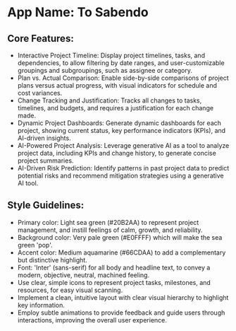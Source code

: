 # **App Name**: To Sabendo

## Core Features:

- Interactive Project Timeline: Display project timelines, tasks, and dependencies, to allow filtering by date ranges, and user-customizable groupings and subgroupings, such as assignee or category.
- Plan vs. Actual Comparison: Enable side-by-side comparisons of project plans versus actual progress, with visual indicators for schedule and cost variances.
- Change Tracking and Justification: Tracks all changes to tasks, timelines, and budgets, and requires a justification for each change made.
- Dynamic Project Dashboards: Generate dynamic dashboards for each project, showing current status, key performance indicators (KPIs), and AI-driven insights.
- AI-Powered Project Analysis: Leverage generative AI as a tool to analyze project data, including KPIs and change history, to generate concise project summaries.
- AI-Driven Risk Prediction: Identify patterns in past project data to predict potential risks and recommend mitigation strategies using a generative AI tool.

## Style Guidelines:

- Primary color: Light sea green (#20B2AA) to represent project management, and instill feelings of calm, growth, and reliability.
- Background color: Very pale green (#E0FFFF) which will make the sea green 'pop'.
- Accent color: Medium aquamarine (#66CDAA) to add a complementary but distinctive highlight.
- Font: 'Inter' (sans-serif) for all body and headline text, to convey a modern, objective, neutral, machined feeling.
- Use clear, simple icons to represent project tasks, milestones, and resources, for easy visual scanning.
- Implement a clean, intuitive layout with clear visual hierarchy to highlight key information.
- Employ subtle animations to provide feedback and guide users through interactions, improving the overall user experience.